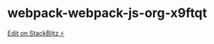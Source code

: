 # webpack-webpack-js-org-x9ftqt

[Edit on StackBlitz ⚡️](https://stackblitz.com/edit/webpack-webpack-js-org-x9ftqt)